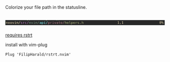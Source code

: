 Colorize your file path in the statusline.

![example1](./assets/example1.png)
-----------

[requires rstrt](https://github.com/FilipHarald/rstrt#installation)

install with vim-plug
```
Plug 'FilipHarald/rstrt.nvim'
```
